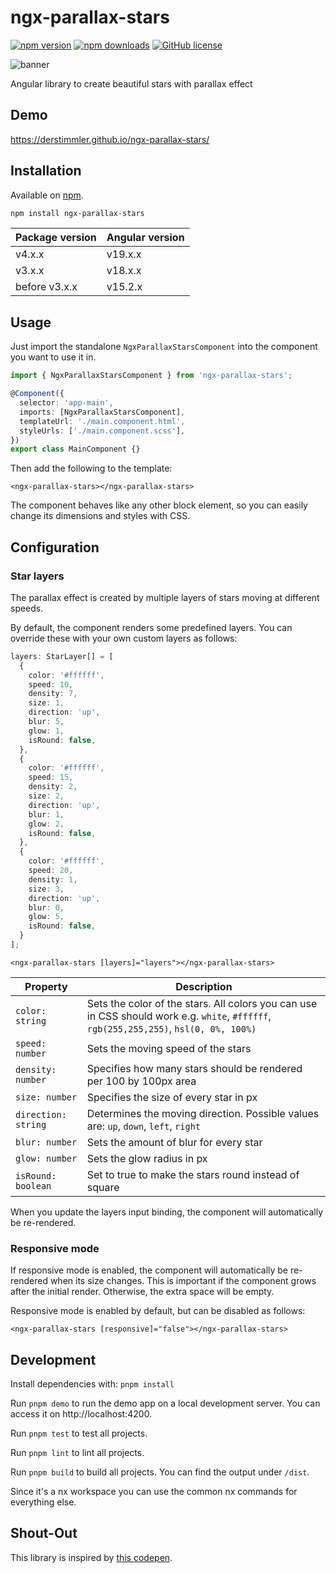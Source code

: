 # ngx-parallax-stars

[![npm version](https://img.shields.io/npm/v/ngx-parallax-stars)](https://www.npmjs.org/package/ngx-parallax-stars/)
[![npm downloads](https://img.shields.io/npm/dt/ngx-parallax-stars)](https://www.npmjs.org/package/ngx-parallax-stars/)
[![GitHub license](https://img.shields.io/github/license/DerStimmler/ngx-parallax-stars)](https://github.com/DerStimmler/ngx-parallax-stars/blob/master/LICENSE.md)

![banner](https://raw.githubusercontent.com/DerStimmler/ngx-parallax-stars/master/ngx-parallax-stars-banner.gif)

Angular library to create beautiful stars with parallax effect

## Demo

https://derstimmler.github.io/ngx-parallax-stars/

## Installation

Available on [npm](https://www.npmjs.org/package/ngx-parallax-stars/).

```bash
npm install ngx-parallax-stars
```

| Package version | Angular version |
|-----------------|-----------------|
| v4.x.x          | v19.x.x         |
| v3.x.x          | v18.x.x         |
| before v3.x.x   | v15.2.x         |

## Usage

Just import the standalone `NgxParallaxStarsComponent` into the component you want to use it in.

```typescript
import { NgxParallaxStarsComponent } from 'ngx-parallax-stars';

@Component({
  selector: 'app-main',
  imports: [NgxParallaxStarsComponent],
  templateUrl: './main.component.html',
  styleUrls: ['./main.component.scss'],
})
export class MainComponent {}
```

Then add the following to the template:

```angular2html
<ngx-parallax-stars></ngx-parallax-stars>
```

The component behaves like any other block element, so you can easily change its dimensions and styles with CSS.

## Configuration

### Star layers

The parallax effect is created by multiple layers of stars moving at different speeds.

By default, the component renders some predefined layers. You can override these with your own custom layers as follows:

```typescript
layers: StarLayer[] = [
  {
    color: '#ffffff',
    speed: 10,
    density: 7,
    size: 1,
    direction: 'up',
    blur: 5,
    glow: 1,
    isRound: false,
  },
  {
    color: '#ffffff',
    speed: 15,
    density: 2,
    size: 2,
    direction: 'up',
    blur: 1,
    glow: 2,
    isRound: false,
  },
  {
    color: '#ffffff',
    speed: 20,
    density: 1,
    size: 3,
    direction: 'up',
    blur: 0,
    glow: 5,
    isRound: false,
  }
];
```

```angular2html
<ngx-parallax-stars [layers]="layers"></ngx-parallax-stars>
```

| Property            | Description                                                                                                                            |
| ------------------- | -------------------------------------------------------------------------------------------------------------------------------------- |
| `color: string`     | Sets the color of the stars. All colors you can use in CSS should work e.g. `white`, `#ffffff`, `rgb(255,255,255)`, `hsl(0, 0%, 100%)` |
| `speed: number`     | Sets the moving speed of the stars                                                                                                     |
| `density: number`   | Specifies how many stars should be rendered per 100 by 100px area                                                                      |
| `size: number`      | Specifies the size of every star in px                                                                                                 |
| `direction: string` | Determines the moving direction. Possible values are: `up`, `down`, `left`, `right`                                                    |
| `blur: number`      | Sets the amount of blur for every star                                                                                                 |
| `glow: number`      | Sets the glow radius in px                                                                                                             |
| `isRound: boolean`  | Set to true to make the stars round instead of square                                                                                  |

When you update the layers input binding, the component will automatically be re-rendered.

### Responsive mode

If responsive mode is enabled, the component will automatically be re-rendered when its size changes. This is important if the component grows after the initial render. Otherwise, the extra space will be empty.

Responsive mode is enabled by default, but can be disabled as follows:

```angular2html
<ngx-parallax-stars [responsive]="false"></ngx-parallax-stars>
```

## Development

Install dependencies with: `pnpm install`

Run `pnpm demo` to run the demo app on a local development server.
You can access it on http://localhost:4200.

Run `pnpm test` to test all projects.

Run `pnpm lint` to lint all projects.

Run `pnpm build` to build all projects. You can find the output under `/dist`.

Since it's a nx workspace you can use the common nx commands for everything else.

## Shout-Out

This library is inspired by [this codepen](https://codepen.io/sarazond/pen/LYGbwj).
